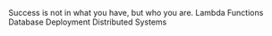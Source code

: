 Success is not in what you have, but who you are. Lambda Functions Database Deployment Distributed Systems
